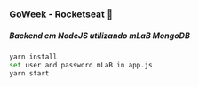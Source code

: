 ###  GoWeek - Rocketseat :rocket:

##### Backend em NodeJS utilizando mLaB MongoDB

```sh
yarn install
set user and password mLaB in app.js
yarn start
```